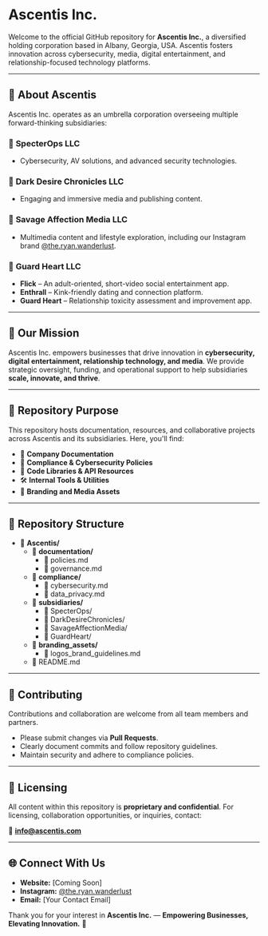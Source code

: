 # Ascentis Inc.

Welcome to the official GitHub repository for **Ascentis Inc.**, a diversified holding corporation based in Albany, Georgia, USA. Ascentis fosters innovation across cybersecurity, media, digital entertainment, and relationship-focused technology platforms.

---

## 🚀 About Ascentis

Ascentis Inc. operates as an umbrella corporation overseeing multiple forward-thinking subsidiaries:

### 🔹 **SpecterOps LLC**
- Cybersecurity, AV solutions, and advanced security technologies.

### 🔹 **Dark Desire Chronicles LLC**
- Engaging and immersive media and publishing content.

### 🔹 **Savage Affection Media LLC**
- Multimedia content and lifestyle exploration, including our Instagram brand [@the.ryan.wanderlust](https://www.instagram.com/the.ryan.wanderlust).

### 🔹 **Guard Heart LLC**
- **Flick** – An adult-oriented, short-video social entertainment app.  
- **Enthrall** – Kink-friendly dating and connection platform.  
- **Guard Heart** – Relationship toxicity assessment and improvement app.  

---

## 🎯 Our Mission 

Ascentis Inc. empowers businesses that drive innovation in **cybersecurity, digital entertainment, relationship technology, and media**. We provide strategic oversight, funding, and operational support to help subsidiaries **scale, innovate, and thrive**.

---

## 📂 Repository Purpose  

This repository hosts documentation, resources, and collaborative projects across Ascentis and its subsidiaries. Here, you'll find:

- 📜 **Company Documentation**  
- 🔐 **Compliance & Cybersecurity Policies**  
- 📡 **Code Libraries & API Resources**  
- 🛠 **Internal Tools & Utilities**  
- 🎨 **Branding and Media Assets**  

---

## 📁 Repository Structure  
- 📌 **Ascentis/**
  - 📂 **documentation/**
    - 📑 policies.md
    - 📑 governance.md
  - 📂 **compliance/**
    - 📑 cybersecurity.md
    - 📑 data_privacy.md
  - 📂 **subsidiaries/**
    - 📂 SpecterOps/
    - 📂 DarkDesireChronicles/
    - 📂 SavageAffectionMedia/
    - 📂 GuardHeart/
  - 📂 **branding_assets/**
    - 📑 logos_brand_guidelines.md
  - 📑 README.md
---

## 🤝 Contributing  

Contributions and collaboration are welcome from all team members and partners.

- Please submit changes via **Pull Requests**.
- Clearly document commits and follow repository guidelines.
- Maintain security and adhere to compliance policies.

---

## 📄 Licensing  

All content within this repository is **proprietary and confidential**. For licensing, collaboration opportunities, or inquiries, contact:

📧 **info@ascentis.com**  

---

## 🌐 Connect With Us  

- **Website:** [Coming Soon]  
- **Instagram:** [@the.ryan.wanderlust](https://instagram.com/the.ryan.wanderlust)  
- **Email:** [Your Contact Email]  

Thank you for your interest in **Ascentis Inc.** — **Empowering Businesses, Elevating Innovation.** 🚀

